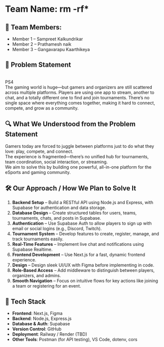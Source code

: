 # Team Name: rm -rf*

## 👥 Team Members:
- Member 1 – Sampreet Kalkundrikar  
- Member 2 – Prathamesh naik
- Member 3 – Gangavarapu Kaarthikeya 

## 🎯 Problem Statement  
<br>
PS4
<br>
The gaming world is huge—but gamers and organizers are still scattered across multiple platforms.  
Players are using one app to stream, another to chat, and a totally different one to find and join tournaments.  
There’s no single space where everything comes together, making it hard to connect, compete, and grow as a community.

## 🔍 What We Understood from the Problem Statement  
Gamers today are forced to juggle between platforms just to do what they love: play, compete, and connect.  
The experience is fragmented—there’s no unified hub for tournaments, team coordination, social interaction, or streaming.  
We aim to solve this by building one powerful, all-in-one platform for the eSports and gaming community.

## 🛠️ Our Approach / How We Plan to Solve It  
1. **Backend Setup** – Build a RESTful API using Node.js and Express, with Supabase for authentication and data storage.  
2. **Database Design** – Create structured tables for users, teams, tournaments, chats, and posts in Supabase.  
3. **Authentication** – Use Supabase Auth to allow players to sign up with email or social logins (e.g., Discord, Twitch).  
4. **Tournament System** – Develop features to create, register, manage, and track tournaments easily.  
5. **Real-Time Features** – Implement live chat and notifications using Supabase Realtime.  
6. **Frontend Development** – Use Next.js for a fast, dynamic frontend experience.  
7. **Design** – Design sleek UI/UX with Figma before implementing in code.  
8. **Role-Based Access** – Add middleware to distinguish between players, organizers, and admins.  
9. **Smooth Navigation** – Focus on intuitive flows for key actions like joining a team or registering for an event.

## 🧰 Tech Stack

- **Frontend**: Next.js, Figma  
- **Backend**: Node.js, Express.js  
- **Database & Auth**: Supabase  
- **Version Control**: GitHub  
- **Deployment**: Railway / Render (TBD)  
- **Other Tools**: Postman (for API testing), VS Code, dotenv, cors
